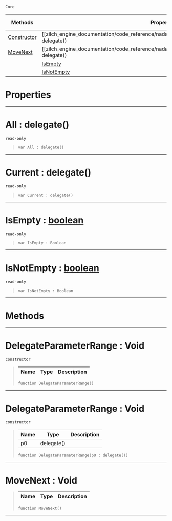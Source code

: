  `Core`

|Methods|Properties|Base Classes|Derived Classes|
|---|---|---|---|
|[Constructor](delegateparameterrange.md#delegateparameterrange-v)|[[zilch_engine_documentation/code_reference/nada_base_types/delegateparameterrange/#all-delegate() | All]]| | |
|[MoveNext](delegateparameterrange.md#movenext-void)|[[zilch_engine_documentation/code_reference/nada_base_types/delegateparameterrange/#current-delegate() | Current]]| | |
| |[IsEmpty](delegateparameterrange.md#isempty-zilch-engine-docu)| | |
| |[IsNotEmpty](delegateparameterrange.md#isnotempty-zilch-engine-d)| | |


 #  Properties


---  
 #  All : delegate()

 `read-only`

> 
> ```TS:Nada
> var All : delegate()


---  
 #  Current : delegate()

 `read-only`

> 
> ```TS:Nada
> var Current : delegate()


---  
 #  IsEmpty : [boolean](boolean.md)

 `read-only`

> 
> ```TS:Nada
> var IsEmpty : Boolean


---  
 #  IsNotEmpty : [boolean](boolean.md)

 `read-only`

> 
> ```TS:Nada
> var IsNotEmpty : Boolean


---  
 #  Methods


---  
 #  DelegateParameterRange : Void

 `constructor`

> 
> |Name|Type|Description|
> |---|---|---|
> ```TS:Nada
> function DelegateParameterRange()
> ``` 


---  
 #  DelegateParameterRange : Void

 `constructor`

> 
> |Name|Type|Description|
> |---|---|---|
> |p0|delegate()| |
> ```TS:Nada
> function DelegateParameterRange(p0 : delegate())
> ``` 


---  
 #  MoveNext : Void

> 
> |Name|Type|Description|
> |---|---|---|
> ```TS:Nada
> function MoveNext()
> ``` 


---  
 

 